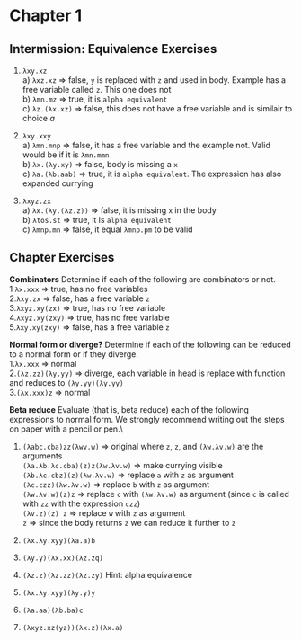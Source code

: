 # Chapter 1

## Intermission: Equivalence Exercises

1. `λxy.xz`\
a) `λxz.xz` => false, `y` is replaced with `z` and used in body. Example has a free variable called `z`. This one does not\
b) `λmn.mz` => true, it is `alpha equivalent`\
c) `λz.(λx.xz)` => false, this does not have a free variable and is similair to choice _a_


2. `λxy.xxy`\
a) `λmn.mnp` => false, it has a free variable and the example not. Valid would be if it is `λmn.mmn`\
b) `λx.(λy.xy)` => false, body is missing a `x`\
c) `λa.(λb.aab)` => true, it is `alpha equivalent`. The expression has also expanded currying

3. `λxyz.zx`\
a) `λx.(λy.(λz.z))` => false, it is missing `x` in the body\
b) `λtos.st` => true, it is `alpha equivalent`\
c) `λmnp.mn` => false, it equal `λmnp.pm` to be valid


## Chapter Exercises

**Combinators** Determine if each of the following are combinators or not.\
1 `λx.xxx` => true, has no free variables\
2.`λxy.zx` => false, has a free variable `z`\
3.`λxyz.xy(zx)` => true, has no free variable\
4.`λxyz.xy(zxy)` => true, has no free variable\
5.`λxy.xy(zxy)` => false, has a free variable `z`

**Normal form or diverge?** Determine if each of the following can be reduced to a normal form or if they diverge.\
1.`λx.xxx` => normal\
2.`(λz.zz)(λy.yy)` => diverge, each variable in head is replace with function and reduces to `(λy.yy)(λy.yy)`\
3.`(λx.xxx)z` => normal

**Beta reduce** Evaluate (that is, beta reduce) each of the following expressions to normal form. We strongly recommend writing out the steps on paper with a pencil or pen.\
1. `(λabc.cba)zz(λwv.w)` => original where `z`, `z`, and `(λw.λv.w)` are the arguments\
`(λa.λb.λc.cba)(z)z(λw.λv.w)` => make currying visible\
`(λb.λc.cbz)(z)(λw.λv.w)` => replace `a` with `z` as argument\
`(λc.czz)(λw.λv.w)` => replace `b` with `z` as argument\
`(λw.λv.w)(z)z` => replace `c` with `(λw.λv.w)` as argument (since `c` is called with `zz` with the expression `czz`)\
`(λv.z)(z) z` => replace `w` with `z` as argument\
`z` => since the body returns `z` we can reduce it further to `z`

2. `(λx.λy.xyy)(λa.a)b`

3. `(λy.y)(λx.xx)(λz.zq)`

4. `(λz.z)(λz.zz)(λz.zy)` Hint: alpha equivalence

5. `(λx.λy.xyy)(λy.y)y`

6. `(λa.aa)(λb.ba)c`

7. `(λxyz.xz(yz))(λx.z)(λx.a)`
